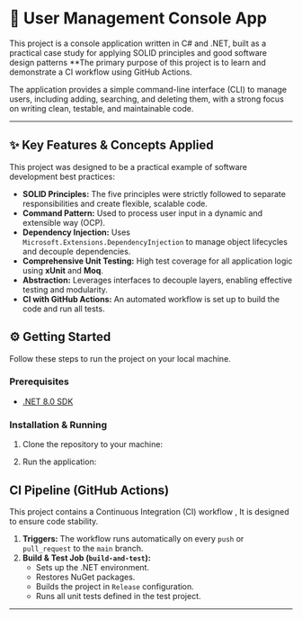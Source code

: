 # 🚀 User Management Console App

This project is a console application written in C# and .NET, built as a practical case study for applying SOLID principles and good software design patterns
 **The primary purpose of this project is to learn and demonstrate a CI workflow using GitHub Actions.

The application provides a simple command-line interface (CLI) to manage users, including adding, searching, and deleting them, with a strong focus on writing clean, testable, and maintainable code.

---

## ✨ Key Features & Concepts Applied

This project was designed to be a practical example of software development best practices:

* **SOLID Principles:** The five principles were strictly followed to separate responsibilities and create flexible, scalable code.
* **Command Pattern:** Used to process user input in a dynamic and extensible way (OCP).
* **Dependency Injection:** Uses `Microsoft.Extensions.DependencyInjection` to manage object lifecycles and decouple dependencies.
* **Comprehensive Unit Testing:** High test coverage for all application logic using **xUnit** and **Moq**.
* **Abstraction:** Leverages interfaces to decouple layers, enabling effective testing and modularity.
* **CI with GitHub Actions:** An automated workflow is set up to build the code and run all tests.

## ⚙️ Getting Started

Follow these steps to run the project on your local machine.

### Prerequisites

* [.NET 8.0 SDK](https://dotnet.microsoft.com/download/dotnet/8.0) 

### Installation & Running

1.  Clone the repository to your machine:

2.  Run the application:

##  CI Pipeline (GitHub Actions)

This project contains a Continuous Integration (CI) workflow , It is designed to ensure code stability.

1.  **Triggers:** The workflow runs automatically on every `push` or `pull_request` to the `main` branch.
2.  **Build & Test Job (`build-and-test`):**
    * Sets up the .NET environment.
    * Restores NuGet packages.
    * Builds the project in `Release` configuration.
    * Runs all unit tests defined in the test project.

---
